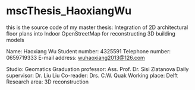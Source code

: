 # mscThesis_HaoxiangWu
this is the source code of my master thesis: Integration of 2D architectural floor plans into Indoor OpenStreetMap for reconstructing 3D building models

Name: Haoxiang Wu
Student number: 4325591
Telephone number: 0659719333
E-mail address: wuhaoxiang2013@126.com

Studio: Geomatics
Graduation professor: Ass. Prof. Dr. Sisi Zlatanova
Daily supervisor: Dr. Liu Liu
Co-reader: Drs. C.W. Quak
Working place: Delft
Research area: 3D reconstruction
